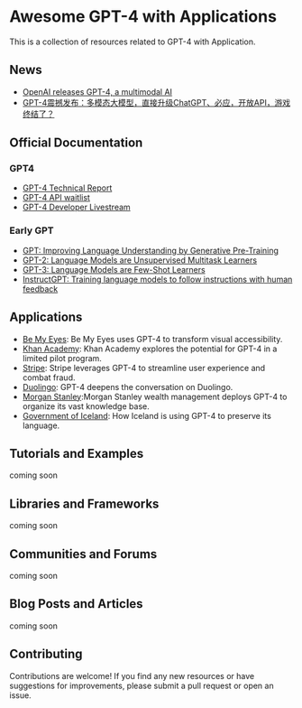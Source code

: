 # Awesome GPT-4 with Applications

This is a collection of resources related to GPT-4 with Application.

## News
- [OpenAI releases GPT-4, a multimodal AI](https://www.theverge.com/2023/3/14/23638033/openai-gpt-4-chatgpt-multimodal-deep-learning)
- [GPT-4震撼发布：多模态大模型，直接升级ChatGPT、必应，开放API，游戏终结了？](https://mp.weixin.qq.com/s/kA7FBZsT6SIvwIkRwFS-xw)

## Official Documentation
### GPT4
- [GPT-4 Technical Report](https://cdn.openai.com/papers/gpt-4.pdf)
- [GPT-4 API waitlist](https://openai.com/waitlist/gpt-4-api)
- [GPT-4 Developer Livestream](https://www.youtube.com/watch?v=outcGtbnMuQ)  

### Early GPT
- [GPT: Improving Language Understanding by Generative Pre-Training](https://paperswithcode.com/paper/improving-language-understanding-by)
- [GPT-2: Language Models are Unsupervised Multitask Learners](https://paperswithcode.com/paper/language-models-are-unsupervised-multitask)
- [GPT-3: Language Models are Few-Shot Learners](https://paperswithcode.com/paper/language-models-are-few-shot-learners) 
- [InstructGPT: Training language models to follow instructions with human feedback](https://arxiv.org/abs/2203.02155) 
## Applications

- [Be My Eyes](https://openai.com/customer-stories/be-my-eyes): Be My Eyes uses GPT-4 to transform visual accessibility.
- [Khan Academy](https://openai.com/customer-stories/khan-academy): Khan Academy explores the potential for GPT-4 in a limited pilot program.
- [Stripe](https://openai.com/customer-stories/stripe): Stripe leverages GPT-4 to streamline user experience and combat fraud.
- [Duolingo](https://openai.com/customer-stories/duolingo): GPT-4 deepens the conversation on Duolingo.
- [Morgan Stanley](https://openai.com/customer-stories/morgan-stanley):Morgan Stanley wealth management deploys GPT-4 to organize its vast knowledge base.
- [Government of Iceland](https://openai.com/customer-stories/government-of-iceland): How Iceland is using GPT-4 to preserve its language.

## Tutorials and Examples

coming soon

## Libraries and Frameworks

coming soon

## Communities and Forums

coming soon

## Blog Posts and Articles

coming soon

## Contributing

Contributions are welcome! If you find any new resources or have suggestions for improvements, please submit a pull request or open an issue.
